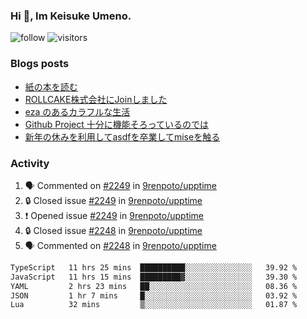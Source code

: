 ### Hi 👋, Im Keisuke Umeno.

<!--
**9renpoto/9renpoto** is a ✨ _special_ ✨ repository because its `README.md` (this file) appears on your GitHub profile.

Here are some ideas to get you started:

- 🔭 I’m currently working on ...
- 🌱 I’m currently learning ...
- 👯 I’m looking to collaborate on ...
- 🤔 I’m looking for help with ...
- 💬 Ask me about ...
- 📫 How to reach me: ...
- 😄 Pronouns: ...
- ⚡ Fun fact: ...
-->

![follow](https://img.shields.io/github/followers/9renpoto?label=Follow&style=social)
![visitors](https://komarev.com/ghpvc/?username=9renpoto&label=Profile%20views&color=0e75b6&style=flat)

### Blogs posts

<!-- BLOG-POST-LIST:START -->
- [紙の本を読む](https://9renpoto.win/entry/2024/02/25/reading-papar-book)
- [ROLLCAKE株式会社にJoinしました](https://9renpoto.win/entry/2024/02/11/join)
- [eza のあるカラフルな生活](https://9renpoto.win/entry/2024/02/01/eza)
- [Github Project 十分に機能そろっているのでは](https://9renpoto.win/entry/2024/01/14/gh-projects)
- [新年の休みを利用してasdfを卒業してmiseを触る](https://9renpoto.win/entry/2024/01/07/mise)
<!-- BLOG-POST-LIST:END -->

### Activity

<!--START_SECTION:activity-->
1. 🗣 Commented on [#2249](https://github.com/9renpoto/upptime/issues/2249#issuecomment-2044973577) in [9renpoto/upptime](https://github.com/9renpoto/upptime)
2. 🔒 Closed issue [#2249](https://github.com/9renpoto/upptime/issues/2249) in [9renpoto/upptime](https://github.com/9renpoto/upptime)
3. ❗ Opened issue [#2249](https://github.com/9renpoto/upptime/issues/2249) in [9renpoto/upptime](https://github.com/9renpoto/upptime)
4. 🔒 Closed issue [#2248](https://github.com/9renpoto/upptime/issues/2248) in [9renpoto/upptime](https://github.com/9renpoto/upptime)
5. 🗣 Commented on [#2248](https://github.com/9renpoto/upptime/issues/2248#issuecomment-2044859694) in [9renpoto/upptime](https://github.com/9renpoto/upptime)
<!--END_SECTION:activity-->

<!--START_SECTION:waka-->

```txt
TypeScript   11 hrs 25 mins  ██████████░░░░░░░░░░░░░░░   39.92 %
JavaScript   11 hrs 15 mins  █████████▓░░░░░░░░░░░░░░░   39.30 %
YAML         2 hrs 23 mins   ██░░░░░░░░░░░░░░░░░░░░░░░   08.36 %
JSON         1 hr 7 mins     █░░░░░░░░░░░░░░░░░░░░░░░░   03.92 %
Lua          32 mins         ▒░░░░░░░░░░░░░░░░░░░░░░░░   01.87 %
```

<!--END_SECTION:waka-->
